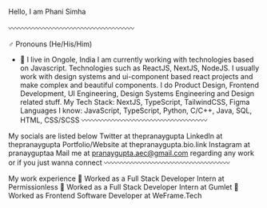 Hello, I am Phani Simha

〰️〰️〰️〰️〰️〰️〰️〰️〰️〰️〰️〰️〰️〰️〰️〰️〰️〰️

♂️ Pronouns (He/His/Him)
* 📍 I live in Ongole, India
I am currently working with technologies based on Javascript. Technologies such as ReactJS, NextJS, NodeJS.
I usually work with design systems and ui-component based react projects and make complex and beautiful components.
I do Product Design, Frontend Development, UI Engineering, Design Systems Engineering and Design related stuff.
My Tech Stack: NextJS, TypeScript, TailwindCSS, Figma
Languages I know: JavaScript, TypeScript, Python, C/C++, Java, SQL, HTML, CSS/SCSS
〰️〰️〰️〰️〰️〰️〰️〰️〰️〰️〰️〰️〰️〰️〰️〰️〰️〰️

My socials are listed below
Twitter at thepranaygupta
LinkedIn at thepranaygupta
Portfolio/Website at thepranaygupta.bio.link
Instagram at pranayguptaa
Mail me at pranaygupta.aec@gmail.com regarding any work or if you just wanna connect
〰️〰️〰️〰️〰️〰️〰️〰️〰️〰️〰️〰️〰️〰️〰️〰️〰️〰️

My work experience
🔴 Worked as a Full Stack Developer Intern at Permissionless
🔴 Worked as a Full Stack Developer Intern at Gumlet
🔴 Worked as Frontend Software Developer at WeFrame.Tech

<!---
c1phani1simha/c1phani1simha is a ✨ special ✨ repository because its `README.md` (this file) appears on your GitHub profile.
You can click the Preview link to take a look at your changes.
--->
